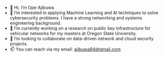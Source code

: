 - 👋 Hi, I’m Ope Ajibuwa
- 👀 I’m interested in applying Machine Learning and AI techniques to solve cybersecurity problems. I have a strong networking and systems engineering background. 
- 🌱 I’m currently working on a research on public key infrastructure for vehicular networks for my masters at Oregon State University.
- 💞️ I’m looking to collaborate on data-driven network and cloud security projects.
- 📫 You can reach via my email: ajibuwa94@gmail.com

<!---
opeajibuwa/opeajibuwa is a ✨ special ✨ repository because its `README.md` (this file) appears on your GitHub profile.
You can click the Preview link to take a look at your changes.
--->
